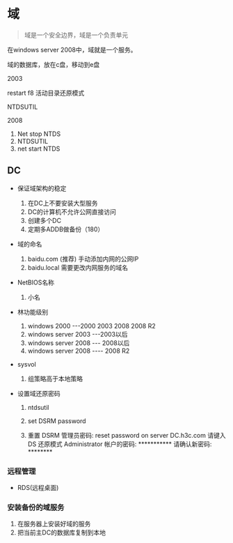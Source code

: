 # 域

> 域是一个安全边界，域是一个负责单元

在windows server 2008中，域就是一个服务。

域的数据库，放在c盘，移动到e盘

2003 

restart f8 活动目录还原模式

NTDSUTIL

2008

1. Net stop NTDS
2. NTDSUTIL
3. net start NTDS

## DC

- 保证域架构的稳定

  1. 在DC上不要安装大型服务
  2. DC的计算机不允许公网直接访问
  3. 创建多个DC
  4. 定期多ADDB做备份（180）

- 域的命名

  1. baidu.com (推荐) 手动添加内网的公网IP	
  2. baidu.local 需要更改内网服务的域名

- NetBIOS名称

  1. 小名

- 林功能级别

  1. windows 2000 ---2000 2003 2008 2008 R2
  2. windows server 2003 ---2003以后
  3. windows server 2008 --- 2008以后
  4. windows server 2008 ---- 2008 R2

- sysvol

  1. 组策略高于本地策略

- 设置域还原密码

  1. ntdsutil
  2. set DSRM password

  3. 重置 DSRM 管理员密码: reset password on server DC.h3c.com
     请键入 DS 还原模式 Administrator 帐户的密码: ***********
     请确认新密码: ********

### 远程管理

- RDS(远程桌面)

### 安装备份的域服务

1. 在服务器上安装好域的服务
2. 把当前主DC的数据库复制到本地